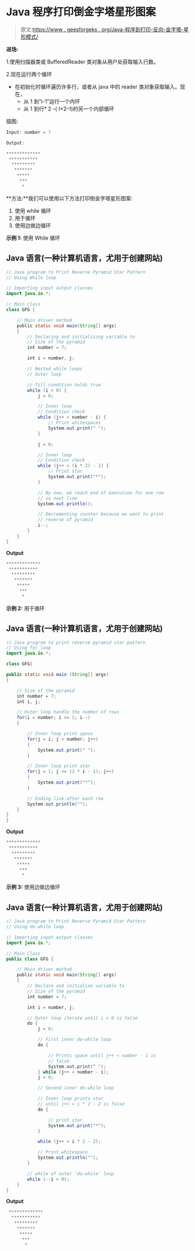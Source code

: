 # Java 程序打印倒金字塔星形图案

> 原文:[https://www . geesforgeks . org/Java-程序到打印-反向-金字塔-星形模式/](https://www.geeksforgeeks.org/java-program-to-print-reverse-pyramid-star-pattern/)

**进场:**

1.使用扫描器类或 BufferedReader 类对象从用户处获取输入行数。

2.现在运行两个循环

*   在初始化时循环遍历许多行，或者从 java 中的 reader 类对象获取输入。现在，
    *   从 1 到“i-1”运行一个内环
    *   从 1 到行* 2 –( I×2–1)的另一个内部循环

插图:

```java
Input: number = 7

Output:

*************
 ***********
  *********
   *******
    *****
     ***
      *
```

**方法:**我们可以使用以下方法打印倒金字塔星形图案:

1.  使用 while 循环
2.  用于循环
3.  使用边做边循环

**示例 1:** 使用 While 循环

## Java 语言(一种计算机语言，尤用于创建网站)

```java
// Java program to Print Reverse Pyramid Star Pattern
// Using While loop

// Importing input output classes
import java.io.*;

// Main class
class GFG {

    // Main driver method
    public static void main(String[] args)
    {
        // Declaring and initializing variable to
        // Size of the pyramid
        int number = 7;

        int i = number, j;

        // Nested while loops
        // Outer loop

        // Till condition holds true
        while (i > 0) {
            j = 0;

            // Inner loop
            // Condition check
            while (j++ < number - i) {
                // Print whitespaces
                System.out.print(" ");
            }

            j = 0;

            // Inner loop
            // Condition check
            while (j++ < (i * 2) - 1) {
                // Print star
                System.out.print("*");
            }

            // By now, we reach end of execution for one row
            // so next line
            System.out.println();

            // Decrementing counter because we want to print
            // reverse of pyramid
            i--;
        }
    }
}
```

**Output**

```java
*************
 ***********
  *********
   *******
    *****
     ***
      *
```

**示例 2:** 用于循环

## Java 语言(一种计算机语言，尤用于创建网站)

```java
// Java program to print reverse pyramid star pattern
// Using for loop
import java.io.*;

class GFG{

public static void main (String[] args) 
{

    // Size of the pyramid
    int number = 7;
    int i, j;

    // Outer loop handle the number of rows
    for(i = number; i >= 1; i--)
    {

        // Inner loop print space
        for(j = i; j < number; j++)
        {
            System.out.print(" ");
        }

        // Inner loop print star
        for(j = 1; j <= (2 * i - 1); j++)
        {
            System.out.print("*");
        }

        // Ending line after each row
        System.out.println("");
    } 
}
}
```

**Output**

```java
*************
 ***********
  *********
   *******
    *****
     ***
      *
```

**示例 3:** 使用边做边循环

## Java 语言(一种计算机语言，尤用于创建网站)

```java
// Java program to Print Reverse Pyramid Star Pattern
// Using do-while loop

// Importing input output classes
import java.io.*;

// Main Class
public class GFG {

    // Main driver method
    public static void main(String[] args)
    {
        // Declare and initialize variable to
        // Size of the pyramid
        int number = 7;

        int i = number, j;

        // Outer loop iterate until i > 0 is false
        do {
            j = 0;

            // First inner do-while loop
            do {

                // Prints space until j++ < number - i is
                // false
                System.out.print(" ");
            } while (j++ < number - i);
            j = 0;

            // Second inner do-while loop

            // Inner loop prints star
            // until j++ < i * 2 - 2 is false
            do {

                // print star
                System.out.print("*");
            }

            while (j++ < i * 2 - 2);

            // Print whitespace
            System.out.println("");
        }

        // while of outer 'do-while' loop
        while (--i > 0);
    }
}
```

**Output**

```java
 *************
  ***********
   *********
    *******
     *****
      ***
       *
```